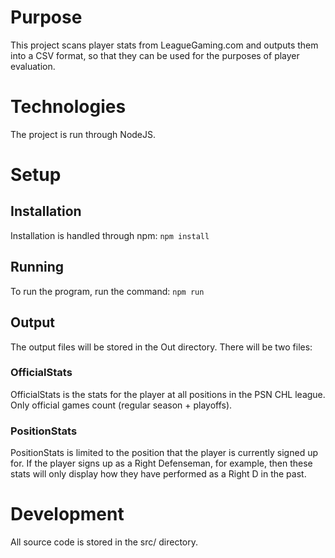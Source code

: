 # Purpose
This project scans player stats from LeagueGaming.com and outputs them into a CSV format, so that they can be used for the purposes of player evaluation.

# Technologies
The project is run through NodeJS.

# Setup
## Installation
Installation is handled through npm:
```npm install```

## Running
To run the program, run the command:
```npm run```

## Output
The output files will be stored in the Out directory. There will be two files:

### OfficialStats
OfficialStats is the stats for the player at all positions in the PSN CHL league. Only official games count (regular season + playoffs).

### PositionStats
PositionStats is limited to the position that the player is currently signed up for. If the player signs up as a Right Defenseman, for example, then these stats will only display how they have performed as a Right D in the past.

# Development
All source code is stored in the src/ directory.
